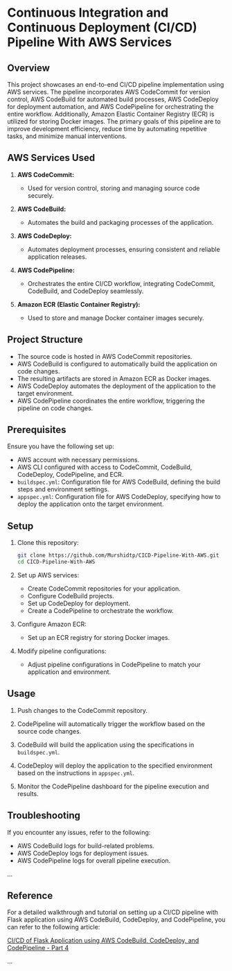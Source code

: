 # Continuous Integration and Continuous Deployment (CI/CD) Pipeline With AWS Services

## Overview

This project showcases an end-to-end CI/CD pipeline implementation using AWS services. The pipeline incorporates AWS CodeCommit for version control, AWS CodeBuild for automated build processes, AWS CodeDeploy for deployment automation, and AWS CodePipeline for orchestrating the entire workflow. Additionally, Amazon Elastic Container Registry (ECR) is utilized for storing Docker images. The primary goals of this pipeline are to improve development efficiency, reduce time by automating repetitive tasks, and minimize manual interventions.

## AWS Services Used

1. **AWS CodeCommit:**
   - Used for version control, storing and managing source code securely.

2. **AWS CodeBuild:**
   - Automates the build and packaging processes of the application.

3. **AWS CodeDeploy:**
   - Automates deployment processes, ensuring consistent and reliable application releases.

4. **AWS CodePipeline:**
   - Orchestrates the entire CI/CD workflow, integrating CodeCommit, CodeBuild, and CodeDeploy seamlessly.

5. **Amazon ECR (Elastic Container Registry):**
   - Used to store and manage Docker container images securely.

## Project Structure

- The source code is hosted in AWS CodeCommit repositories.
- AWS CodeBuild is configured to automatically build the application on code changes.
- The resulting artifacts are stored in Amazon ECR as Docker images.
- AWS CodeDeploy automates the deployment of the application to the target environment.
- AWS CodePipeline coordinates the entire workflow, triggering the pipeline on code changes.


## Prerequisites

Ensure you have the following set up:

- AWS account with necessary permissions.
- AWS CLI configured with access to CodeCommit, CodeBuild, CodeDeploy, CodePipeline, and ECR.
- `buildspec.yml`: Configuration file for AWS CodeBuild, defining the build steps and environment settings.
- `appspec.yml`: Configuration file for AWS CodeDeploy, specifying how to deploy the application onto the target environment.

## Setup

1. Clone this repository:

    ```bash
    git clone https://github.com/Murshidtp/CICD-Pipeline-With-AWS.git
    cd CICD-Pipeline-With-AWS
    ```

2. Set up AWS services:

    - Create CodeCommit repositories for your application.
    - Configure CodeBuild projects.
    - Set up CodeDeploy for deployment.
    - Create a CodePipeline to orchestrate the workflow.

3. Configure Amazon ECR:

    - Set up an ECR registry for storing Docker images.

4. Modify pipeline configurations:

    - Adjust pipeline configurations in CodePipeline to match your application and environment.

## Usage

1. Push changes to the CodeCommit repository.

2. CodePipeline will automatically trigger the workflow based on the source code changes.

3. CodeBuild will build the application using the specifications in `buildspec.yml`.

4. CodeDeploy will deploy the application to the specified environment based on the instructions in `appspec.yml`.

5. Monitor the CodePipeline dashboard for the pipeline execution and results.


## Troubleshooting

If you encounter any issues, refer to the following:

- AWS CodeBuild logs for build-related problems.
- AWS CodeDeploy logs for deployment issues.
- AWS CodePipeline logs for overall pipeline execution.

...

## Reference

For a detailed walkthrough and tutorial on setting up a CI/CD pipeline with Flask application using AWS CodeBuild, CodeDeploy, and CodePipeline, you can refer to the following article:

[CI/CD of Flask Application using AWS CodeBuild, CodeDeploy, and CodePipeline - Part 4](https://medium.com/@purnimachowrasia/ci-cd-of-flask-application-using-aws-codebuild-codedeploy-and-codepipeline-part-4-97aef0033c09)

...


